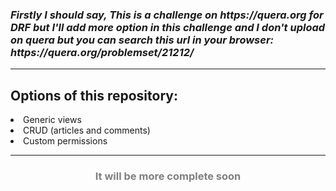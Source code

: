 <h3><i>Firstly I should say, This is a challenge on https://quera.org for DRF but I'll add more option in this challenge and I don't upload on quera but you can search this url in your browser: https://quera.org/problemset/21212/</i></h3>
<hr>
<h2> Options of this repository:</h2>
<li>Generic views
<li>CRUD (articles and comments)
<li>Custom permissions
<hr>
<h3 style="color: gray; font-weight: bold; text-align: center">It will be more complete soon
